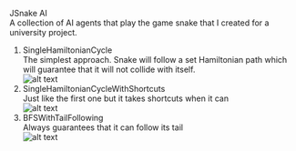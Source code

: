 JSnake AI<br>
A collection of AI agents that play the game snake that I created for a university project. <br>
1. SingleHamiltonianCycle<br>
The simplest approach. Snake will follow a set Hamiltonian path which will guarantee that it will not collide with itself.<br>
![alt text](https://github.com/RadovicDanilo/JSnakeAI/tree/master/gifs/1.gif)
2. SingleHamiltonianCycleWithShortcuts<br>
Just like the first one but it takes shortcuts when it can<br>
![alt text](https://github.com/RadovicDanilo/JSnakeAI/tree/master/gifs/2.gif)
3. BFSWithTailFollowing<br>
Always guarantees that it can follow its tail<br>
![alt text](https://github.com/RadovicDanilo/JSnakeAI/tree/master/gifs/3.gif)
